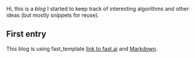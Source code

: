 Hi, this is a *blog* I started to keep track of interesting algorithms and other ideas (but mostly snippets for reuse).

## First entry

This blog is using fast_template [link to fast.ai](https://www.fast.ai/2020/01/16/fast_template/) and [Markdown](https://guides.github.com/features/mastering-markdown/).

